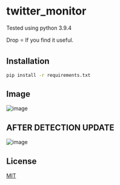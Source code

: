 # twitter_monitor
Tested using python 3.9.4

Drop ⭐️ If you find it useful.

## Installation

```bash
pip install -r requirements.txt
```

## Image
![image](https://user-images.githubusercontent.com/50675404/149232610-3b6f85ad-8adb-4313-a7a9-f5d976ab4b1c.png)
## AFTER DETECTION UPDATE
![image](https://user-images.githubusercontent.com/50675404/150426161-0f05b19c-f6b0-48d3-a45a-3028209e789a.png)

## License
[MIT](https://choosealicense.com/licenses/mit/)

